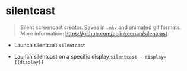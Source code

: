 # silentcast
> Silent screencast creator. Saves in `.mkv` and animated gif formats.
> More information: <https://github.com/colinkeenan/silentcast>.

- Launch silentcast
`silentcast`

- Launch silentcast on a specific display
`silentcast --display={{display}}`
